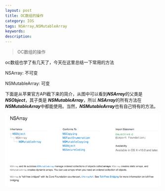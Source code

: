 ```yaml
---
layout: post
title: OC数组的操作
category: IOS
tags: NSArray,NSMutableArray
keywords: 
description: 
---
```

>OC数组的操作

oc数组也学了有几天了，今天在这里总结一下常用的方法


NSArray: 不可变

NSMutableArray: 可变

下面是从苹果官方API截下来的简介，从图中可以看到***NSArray***的父类是 ***NSObject***，其子类是 ***NSMutableArray***，所以 ***NSArray***的所有方法在***NSMutableArray***中都能使用。当然，***NSMutableArray***也有自己特有的方法。

![1](/public/img/IOS/about-NSArray.png)